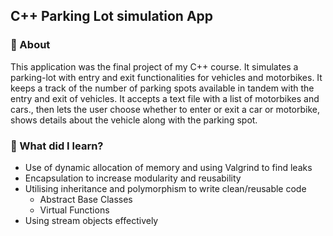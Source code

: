 ##  C++ Parking Lot simulation App

### :pushpin: About 
This application was the final project of my C++ course. It simulates a parking-lot with entry and exit functionalities for vehicles and motorbikes. It keeps a track of the number of parking spots available in tandem with the entry and exit of vehicles. It accepts a text file with a list of motorbikes and cars., then lets the user choose whether to enter or exit a car or motorbike, shows details about the vehicle along with the parking spot.

### :pushpin: What did I learn?

- Use of dynamic allocation of memory and using Valgrind to find leaks
- Encapsulation to increase modularity and reusability
- Utilising inheritance and polymorphism to write clean/reusable code
   - Abstract Base Classes
   - Virtual Functions
- Using stream objects effectively 
